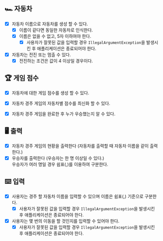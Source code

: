 ## 🏎 자동차

- [x] 자동차 이름으로 자동차를 생성 할 수 있다.
  - [x] 이름이 같다면 동일한 자동차로 인식한다.
  - [x] 이름은 없을 수 없고, 5자 이하여야 한다.
    - [x] 사용자가 잘못된 값을 입력할 경우 `IllegalArgumentException`을 발생시킨 후 애플리케이션은 종료되어야 한다.

- [x] 자동차는 전진 또는 멈출 수 있다.
  - [x] 전진하는 조건은 값이 4 이상일 경우이다.

## 🏆 게임 점수

- [x] 자동차에 대한 게임 점수를 생성 할 수 있다.
- [x] 자동차 경주 게임의 자동차별 점수를 최신화 할 수 있다.
- [x] 자동차 경주 게임을 완료한 후 누가 우승했는지 알 수 있다.


## 🖥 출력

- [x] 자동차 경주 게임의 현황을 출력한다 (자동차를 출력할 때 자동차 이름을 같이 출력한다.)
- [x] 우승자를 출력한다 (우승자는 한 명 이상일 수 있다.) <br>  우승자가 여러 명일 경우 쉼표(,)를 이용하여 구분한다.

## ⌨️ 입력

- [x] 사용자는 경주 할 자동차 이름을 입력할 수 있으며 이름은 쉼표(,) 기준으로 구분한다.
  - [x] 사용자가 잘못된 값을 입력할 경우 `IllegalArgumentException`을 발생시킨 후 애플리케이션은 종료되어야 한다.
- [x] 사용자는 몇 번의 이동을 할 것인지를 입력할 수 있어야 한다.
  - [x] 사용자가 잘못된 값을 입력할 경우 `IllegalArgumentException`을 발생시킨 후 애플리케이션은 종료되어야 한다.
